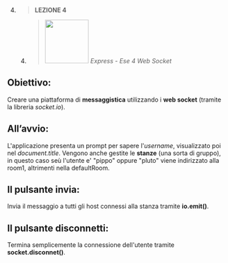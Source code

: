 4. > **LEZIONE 4**
     4. > *<img src="https://developerhowto.com/wp-content/uploads/2018/12/node-express-mocha-chai.png" style="width: 100px"></img>  Express - Ese 4 Web Socket*
     
## Obiettivo:
Creare una piattaforma di **messaggistica** utilizzando i **web socket** (tramite la libreria *socket.io*).

## All’avvio:
L'applicazione presenta un prompt per sapere l'*username*, visualizzato poi nel *document.title*. Vengono anche gestite le **stanze** (una sorta di gruppo), in questo caso seù
l'utente e' "pippo" oppure "pluto" viene indirizzato alla room1, altrimenti nella defaultRoom.

## Il pulsante invia:
Invia il messaggio a tutti gli host connessi alla stanza tramite **io.emit()**.

## Il pulsante disconnetti:
Termina semplicemente la connessione dell'utente tramite **socket.disconnet()**.
